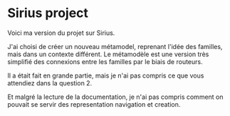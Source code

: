 <h1>Sirius project</h1>

<p>Voici ma version du projet sur Sirius.</p>
<p>J'ai choisi de créer un nouveau métamodel, reprenant l'idée des familles, mais dans un contexte différent. Le métamodèle est une version très simplifié des connexions entre les familles par le biais de routeurs.</p>

<p>Il a était fait en grande partie, mais je n'ai pas compris ce que vous attendiez dans la question 2.</p>
<p>Et malgré la lecture de la documentation, je n'ai pas compris comment on pouvait se servir des representation navigation et creation.</p>
